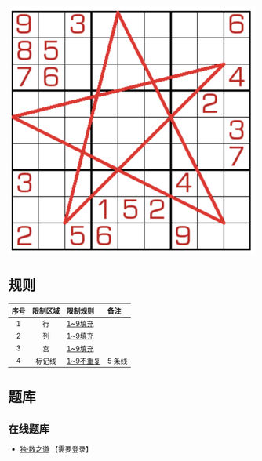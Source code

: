 ![](../../../../images/sudoku/大五星数独.png)

# 规则
| 序号  | 限制区域 | 限制规则      | 备注   |
|:---:|:----:|:----------|:-----|
|  1  |  行   | [1~9填充]  |      |
|  2  |  列   | [1~9填充]  |      |
|  3  |  宫   | [1~9填充]  |      |
|  4  | 标记线  | [1~9不重复] | 5 条线 |

# 题库

## 在线题库
- [独·数之道](http://www.sudokufans.org.cn/lx/game.index.php?type=5x1) 【需要登录】

[1~9填充]: ../../../../rules.md#1to9填充
[1~9不重复]: ../../../../rules.md#1to9不重复